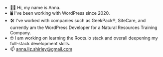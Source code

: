 - 👋🏻 Hi, my name is Anna.
- 🖥️ I've been working with WordPress since 2020.
- 🛠️ I've worked with companies such as GeekPack®, SiteCare, and currently am the WordPress Developer for a Natural Resources Training Company.
- 🤓 I am working on learning the Roots.io stack and overall deepening my full-stack development skills.
- 📫 anna.liz.shirley@gmail.com

<!---
aliengirl/aliengirl is a ✨ special ✨ repository because its `README.md` (this file) appears on your GitHub profile.
You can click the Preview link to take a look at your changes.
--->
